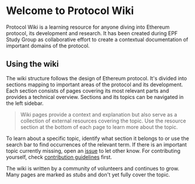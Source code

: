 <!-- markdownlint-disable MD013 -->

# Welcome to Protocol Wiki

Protocol Wiki is a learning resource for anyone diving into Ethereum protocol, its development and research. It has been created during EPF Study Group as collaborative effort to create a contextual documentation of important domains of the protocol.

## Using the wiki

The wiki structure follows the design of Ethereum protocol. It's divided into sections mapping to important areas of the protocol and its development. Each section consists of pages covering its most relevant parts and provides a technical overview. Sections and its topics can be navigated in the left sidebar.

> Wiki pages provide a context and explanation but also serve as a collection of external resources covering the topic. Use the resource section at the bottom of each page to learn more about the topic.

To learn about a specific topic, identify what section it belongs to or use the search bar to find occurrences of the relevant term. If there is an important topic currently missing, open an [issue](https://github.com/eth-protocol-fellows/protocol-studies/issues) to let other know. For contributing yourself, check [contribution guidelines](/contributing.md) first.

The wiki is written by a community of volunteers and continues to grow. Many pages are marked as _stubs_ and don't yet fully cover the topic.
